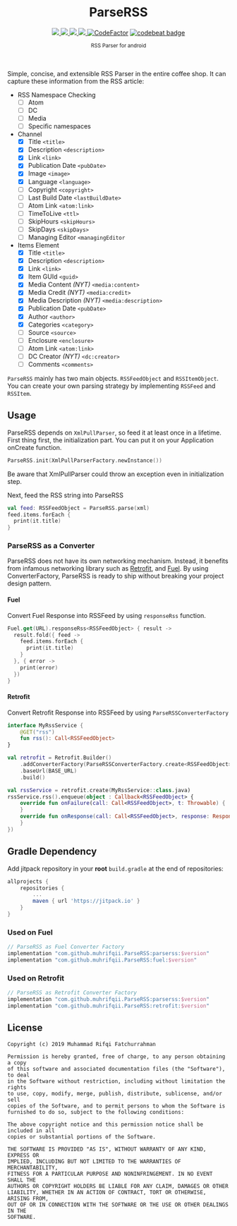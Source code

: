 <p align="center">
  <h1 align="center">ParseRSS</h1>
</p>
<p align="center">
  <a href="https://jitpack.io/#muhrifqii/ParseRSS">
    <img src="https://jitpack.io/v/muhrifqii/ParseRSS.svg" />
  </a>
  <a href="https://travis-ci.org/muhrifqii/ParseRSS">
    <img src="https://travis-ci.org/muhrifqii/ParseRSS.svg?branch=master" />
  </a>
  <a href="https://github.com/muhrifqii/ParseRSS/blob/master/LICENSE">
    <img src="https://img.shields.io/badge/license-MIT-BLUE.svg" />
  </a>  
  <a href="https://www.codacy.com/app/muhrifqii/ParseRSS?utm_source=github.com&amp;utm_medium=referral&amp;utm_content=muhrifqii/ParseRSS&amp;utm_campaign=Badge_Grade">
    <img src="https://api.codacy.com/project/badge/Grade/80070eb57e6f456f9e89a4d65da0c7fd"/>
  </a>
  <a href="https://www.codefactor.io/repository/github/muhrifqii/parserss/overview/master"><img src="https://www.codefactor.io/repository/github/muhrifqii/parserss/badge/master" alt="CodeFactor" /></a>
  <a href="https://codebeat.co/projects/github-com-muhrifqii-parserss-master"><img alt="codebeat badge" src="https://codebeat.co/badges/b4cf5384-6139-4256-90c0-fe432ad648a4" /></a>
</p>
<div align="center"><sup>RSS Parser for android<sup></div>
<br/>
<br/>

Simple, concise, and extensible RSS Parser in the entire coffee shop.
It can capture these information from the RSS article:

- RSS Namespace Checking
  - [ ] Atom
  - [ ] DC
  - [ ] Media
  - [ ] Specific namespaces
- Channel
  - [x] Title `<title>`
  - [x] Description `<description>`
  - [x] Link `<link>`
  - [x] Publication Date `<pubDate>`
  - [x] Image `<image>`
  - [x] Language `<language>`
  - [ ] Copyright `<copyright>`
  - [ ] Last Build Date `<lastBuildDate>`
  - [ ] Atom Link `<atom:link>`
  - [ ] TimeToLive `<ttl>`
  - [ ] SkipHours `<skipHours>`
  - [ ] SkipDays `<skipDays>`
  - [ ] Managing Editor `<managingEditor`

- Items Element
  - [x] Title `<title>`
  - [x] Description `<description>`
  - [x] Link `<link>`
  - [x] Item GUId `<guid>`
  - [x] Media Content _(NYT)_ `<media:content>`
  - [x] Media Credit _(NYT)_ `<media:credit>`
  - [x] Media Description _(NYT)_ `<media:description>`
  - [x] Publication Date `<pubDate>`
  - [x] Author `<author>`
  - [x] Categories `<category>`
  - [ ] Source `<source>`
  - [ ] Enclosure `<enclosure>`
  - [ ] Atom Link `<atom:link>`
  - [ ] DC Creator _(NYT)_ `<dc:creator>`
  - [ ] Comments `<comments>`

`ParseRSS` mainly has two main objects. `RSSFeedObject` and `RSSItemObject`. You can create your own parsing strategy by
implementing `RSSFeed` and `RSSItem`.

## Usage

ParseRSS depends on `XmlPullParser`, so feed it at least once in a lifetime. First thing first, the initialization part.
You can put it on your Application onCreate function.

```kotlin
ParseRSS.init(XmlPullParserFactory.newInstance())
```

Be aware that XmlPullParser could throw an exception even in initialization step.

Next, feed the RSS string into ParseRSS

```kotlin
val feed: RSSFeedObject = ParseRSS.parse(xml)
feed.items.forEach {
  print(it.title)
}
```

### ParseRSS as a Converter

ParseRSS does not have its own networking mechanism. Instead, it benefits from infamous networking library such as
[Retrofit](https://square.github.io/retrofit/), and [Fuel](https://github.com/kittinunf/fuel). By using
ConverterFactory, ParseRSS is ready to ship without breaking your project design pattern.

#### Fuel

Convert Fuel Response into RSSFeed by using `responseRss` function.

```kotlin
Fuel.get(URL).responseRss<RSSFeedObject> { result ->
  result.fold({ feed ->
    feed.items.forEach {
      print(it.title)
    }
  }, { error ->
    print(error)
  })
}
```
#### Retrofit
Convert Retrofit Response into RSSFeed by using `ParseRSSConverterFactory`
```kotlin
interface MyRssService {
    @GET("rss")
    fun rss(): Call<RSSFeedObject>
}
```
```kotlin
val retrofit = Retrofit.Builder()
    .addConverterFactory(ParseRSSConverterFactory.create<RSSFeedObject>())
    .baseUrl(BASE_URL)
    .build()

val rssService = retrofit.create(MyRssService::class.java)
rssService.rss().enqueue(object : Callback<RSSFeedObject> {
    override fun onFailure(call: Call<RSSFeedObject>, t: Throwable) {
    }
    override fun onResponse(call: Call<RSSFeedObject>, response: Response<RSSFeedObject>) {
    }
})
```
## Gradle Dependency
Add jitpack repository in your **root** `build.gradle` at the end of repositories:
```gradle
allprojects {
    repositories {
        ...
        maven { url 'https://jitpack.io' }
    }
}
```
### Used on Fuel
```gradle
// ParseRSS as Fuel Converter Factory
implementation "com.github.muhrifqii.ParseRSS:parserss:$version"
implementation "com.github.muhrifqii.ParseRSS:fuel:$version"
```
### Used on Retrofit
```gradle
// ParseRSS as Retrofit Converter Factory
implementation "com.github.muhrifqii.ParseRSS:parserss:$version"
implementation "com.github.muhrifqii.ParseRSS:retrofit:$version"
```

## License
```text
Copyright (c) 2019 Muhammad Rifqi Fatchurrahman

Permission is hereby granted, free of charge, to any person obtaining a copy
of this software and associated documentation files (the "Software"), to deal
in the Software without restriction, including without limitation the rights
to use, copy, modify, merge, publish, distribute, sublicense, and/or sell
copies of the Software, and to permit persons to whom the Software is
furnished to do so, subject to the following conditions:

The above copyright notice and this permission notice shall be included in all
copies or substantial portions of the Software.

THE SOFTWARE IS PROVIDED "AS IS", WITHOUT WARRANTY OF ANY KIND, EXPRESS OR
IMPLIED, INCLUDING BUT NOT LIMITED TO THE WARRANTIES OF MERCHANTABILITY,
FITNESS FOR A PARTICULAR PURPOSE AND NONINFRINGEMENT. IN NO EVENT SHALL THE
AUTHORS OR COPYRIGHT HOLDERS BE LIABLE FOR ANY CLAIM, DAMAGES OR OTHER
LIABILITY, WHETHER IN AN ACTION OF CONTRACT, TORT OR OTHERWISE, ARISING FROM,
OUT OF OR IN CONNECTION WITH THE SOFTWARE OR THE USE OR OTHER DEALINGS IN THE
SOFTWARE.
```
